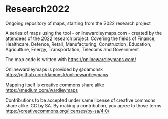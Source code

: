 # Research2022
Ongoing repository of maps, starting from the 2022 research project

A series of maps using the tool - onlinewardleymaps.com - created by the attendees of the 2022 research project.
Covering the fields of Finance, Healthcare, Defence, Retail, Manufacturing, Construction, Education, Agriculture, Energy, Transportation, Telecoms and Government

The map code is written with https://onlinewardleymaps.com/

Onlinewardleymaps is provided by @damonsk 
https://github.com/damonsk/onlinewardleymaps

Mapping itself is creative commons share alike
https://medium.com/wardleymaps

Contributions to be accepted under same license of creative commons share alike. CC by SA. By making a contribution, you agree to those terms.
https://creativecommons.org/licenses/by-sa/4.0/
